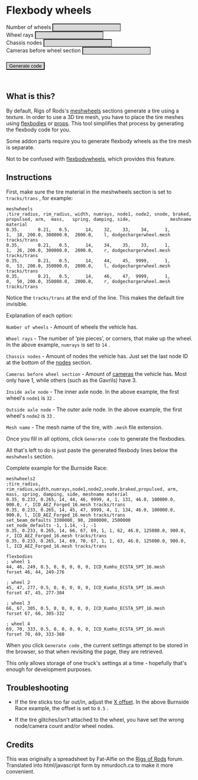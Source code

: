 Flexbody wheels
============

<style type="text/css">
    .smallNumberField {
		background: #D8D8D8;
		color: black;
    }
}
</style>


<script type="text/javascript">

    // version control necessary in case I change the storage format.
    var $version = '0.1';
    // $storage contains all form info in order:
    // version, #wheels, wrays, cnodes, cams
    // in, out, name * max ## wheels used
    var $storage = new Array();
    var $wheelinf = new Array("inside", "outside", "mesh");
    // and $curwheels stores ## of wheels, so updates
    // know how many to attempt to store
    var $curwheels = 0;

    function init() {
        if (localStorage.getItem("storage")) {
            var $local = JSON.parse(localStorage.getItem("storage"));
            if ($local[0] == $version) {
                $storage = $local;
                RetrieveWheels(0);
                BuildFormFields($storage[1]);
                document.getElementById('fillin').innerHTML = "Stored data loaded.";
            }
        }
    }

    function BuildFormFields($amount) {

        var
            $container = document.getElementById('wheelFields'),
            $item, $field, $i;
        WriteWheels($curwheels);
        // do this after saving whatever exists.
        $curwheels = $amount;

        $container.innerHTML = '';
        for ($i = 0; $i < $amount; $i++) {
            $item = document.createElement('div');
            $item.style.margin = '3px';

            $field = document.createElement('span');
            $field.innerHTML = 'Wheel ' + ($i + 1) + ':<br \> inside axle node';
            $field.style.marginRight = '10px';
            $item.appendChild($field);

            $field = document.createElement('input');
            $field.id = 'inside[' + $i + ']';
            $field.type = 'text';
            $field.style.background = '#D8D8D8';
            $field.style.color = 'black';
            $field.size = 3;
            $item.appendChild($field);

            $field = document.createElement('span');
            $field.innerHTML = 'outside axle node';
            $field.style.margin = '0px 10px';
            $item.appendChild($field);

            $field = document.createElement('input');
            $field.id = 'outside[' + $i + ']';
            $field.type = 'text';
            $field.style.background = '#D8D8D8';
            $field.style.color = 'black';
            $field.size = 3;
            $item.appendChild($field);

            $field = document.createElement('span');
            $field.innerHTML = 'mesh name';
            $field.style.margin = '0px 10px';
            $item.appendChild($field);

            $field = document.createElement('input');
            $field.id = 'mesh[' + $i + ']';
            $field.type = 'text';
            $field.style.background = '#D8D8D8';
            $field.style.color = 'black';
            $field.size = 15;
            $item.appendChild($field);
            $container.appendChild($item);
        }
        RetrieveWheels($curwheels);

    }

    function GenerateCode($form) {

        var $output = document.getElementById('fillin');
        var $wrays = parseInt(document.getElementById('wrays').value, 10);
        var $wheels = parseInt(document.getElementById('wheels').value, 10);
        var $cnodes = parseInt(document.getElementById('cnodes').value, 10);
        var $cams = parseInt(document.getElementById('cams').value, 10);
        var $field, $item;
        $field = document.createElement('span');
        $field.innerHTML = 'flexbodies <br \>';
        $field.type = 'text';
        $output.innerHTML = '';
        $output.appendChild($field);
        var $in, $out, $name, $node, $i;

        $node = $cnodes + $cams;
        for ($i = 0; $i < $wheels; $i++) {
            $text = '; wheel ' + ($i + 1) + '\n';
            $in = parseInt(document.getElementById('inside[' + $i + ']').value, 10);
            $out = parseInt(document.getElementById('outside[' + $i + ']').value, 10);
            $name = document.getElementById('mesh[' + $i + ']').value;
            $text = $text + $in + ', ' + $out + ', ' + ($node + 1) + ', 0, 0, 0, 0, 0, 0, ' + $name + '\n';
            $text = $text + 'forset ' + $out + ', ' + $in + ', ' + ($node + 1) + '-' + ($node + 2 * $wrays) + '\n\n';
            $node = $node + 2 * $wrays;
            $field = document.createTextNode($text, false);
            $output.appendChild($field);
        }
        WriteWheels($wheels);
        localStorage.setItem("storage", JSON.stringify($storage));

    }

    function WriteWheels($nwhl) {
        // WriteWheels moves current form info into the array

        // $storage contains all form info in order:
        // #wheels, wrays, cnodes, cams
        // in, out, name * max ## wheels used
        $storage[0] = $version;
        $storage[1] = document.getElementById('wheels').value;
        $storage[2] = document.getElementById('wrays').value;
        $storage[3] = document.getElementById('cnodes').value;
        $storage[4] = document.getElementById('cams').value;
        var $i, $j;
        for ($i = 0; $i < $nwhl; $i++) {
            for ($j = 0; $j < $wheelinf.length; $j++) {
                $storage[$wheelinf.length * $i + 5 + $j] = document.getElementById($wheelinf[$j] + '[' + $i + ']').value;
            }
        }
    }

    function RetrieveWheels($nwhl) {

        // RetrieveWheels moves array into current form info.
        // first the static ones
        document.getElementById('wheels').value = $storage[1];
        document.getElementById('wrays').value = $storage[2];
        document.getElementById('cnodes').value = $storage[3];
        document.getElementById('cams').value = $storage[4];
        var $i, $j;
        var $len = ($storage.length - 5) / $wheelinf.length;
        for ($i = 0; $i < Math.min($nwhl, $len); $i++) {
            for ($j = 0; $j < $wheelinf.length; $j++) {
                document.getElementById($wheelinf[$j] + '[' + $i + ']').value = $storage[$wheelinf.length * $i + 5 + $j];
            }
        }

    }

</script>

<form method="post">
    Number of wheels <input type="text" id="wheels" class="smallNumberField" onkeyup="BuildFormFields(parseInt(this.value, 10)); ">
    <br>Wheel rays <input type="text" class="smallNumberField" id="wrays">
    <br>Chassis nodes <input type="text" class="smallNumberField" id="cnodes">
    <br>Cameras before wheel section <input type="text" class="smallNumberField" id="cams">
    <div id="wheelFields" style="margin:20px 0px; "></div>
    <input type="button" value="Generate code" class="smallNumberField" onclick="GenerateCode(this.form)">
</form>
<div id="fillin" style="white-space: pre; font-family: monospace; ">
</div>

<script type="text/javascript" src="/scripts/json2.js"></script>
<script type="text/javascript">
    var readyStateCheckInterval = setInterval(function () {
        if (document.readyState === "complete") {
            init();
            clearInterval(readyStateCheckInterval);
        }

    }, 10);
</script>

## What is this?

By default, Rigs of Rods's [meshwheels](/vehicle-creation/fileformat-truck/#meshwheels) sections generate a tire using a texture. In order to use a 3D tire mesh, you have to place the tire meshes using [flexbodies](/vehicle-creation/fileformat-truck/#flexbodies) or [props](/vehicle-creation/fileformat-truck/#props). This tool simplifies that process by generating the flexbody code for you.

Some addon parts require you to generate flexbody wheels as the tire mesh is separate.

Not to be confused with [flexbodywheels](/vehicle-creation/fileformat-truck/#flexbodywheels), which provides this feature.

## Instructions

First, make sure the tire material in the meshwheels section is set to `tracks/trans` , for example:

```
meshwheels
;tire_radius, rim_radius, width, numrays, node1, node2, snode, braked, propulsed, arm,  mass,   spring, damping, side,               meshname         material
0.35,       0.21,   0.5,      14,    32,    33,    34,      1,         1,  18, 200.0, 300000.0,  2000.0,    l, dodgechargerwheel.mesh tracks/trans
0.35,       0.21,   0.5,      14,    34,    35,    33,      1,         1,  26, 200.0, 300000.0,  2000.0,    r, dodgechargerwheel.mesh tracks/trans
0.35,       0.21,   0.5,      14,    44,    45,  9999,      1,         0,  53, 200.0, 350000.0,  2000.0,    l, dodgechargerwheel.mesh tracks/trans
0.35,       0.21,   0.5,      14,    46,    47,  9999,      1,         0,  50, 200.0, 350000.0,  2000.0,    r, dodgechargerwheel.mesh tracks/trans
```

Notice the `tracks/trans` at the end of the line. This makes the default tire invisible.

Explanation of each option:

`Number of wheels` - Amount of wheels the vehicle has.

`Wheel rays` - The number of ‘pie pieces’, or corners, that make up the wheel. In the above example, `numrays` is set to `14` .

`Chassis nodes` - Amount of nodes the vehicle has. Just set the last node ID at the bottom of the [nodes](/vehicle-creation/fileformat-truck/#nodes) section.

`Cameras before wheel section` - Amount of [cameras](/vehicle-creation/fileformat-truck/#cameras) the vehicle has. Most only have 1, while others (such as the Gavrils) have 3.

`Inside axle node` -  The inner axle node. In the above example, the first wheel's `node1` is `32` .

`Outside axle node` - The outer axle node. In the above example, the first wheel's `node2` is `33` .

`Mesh name` - The mesh name of the tire, with `.mesh` file extension.

Once you fill in all options, click `Generate code` to generate the flexbodies.

All that's left to do is just paste the generated flexbody lines below the `meshwheels` section.

Complete example for the Burnside Race:

```
meshwheels2
;tire_radius, rim_radius,width,numrays,node1,node2,snode,braked,propulsed, arm, mass, spring, damping, side, meshname material
0.35, 0.233, 0.265, 14, 44, 46, 9999, 4, 1, 131, 46.0, 100000.0, 900.0, r, ICD_AEZ_Forged_16.mesh tracks/trans
0.35, 0.233, 0.265, 14, 45, 47, 9999, 4, 1, 134, 46.0, 100000.0, 900.0, l, ICD_AEZ_Forged_16.mesh tracks/trans
set_beam_defaults 3300000, 90, 2000000, 2500000
set_node_defaults -1, 1.14, -1, -1
0.35, 0.233, 0.265, 14, 66, 67, 69, 1, 1, 62, 46.0, 125000.0, 900.0, r, ICD_AEZ_Forged_16.mesh tracks/trans
0.35, 0.233, 0.265, 14, 69, 70, 67, 1, 1, 63, 46.0, 125000.0, 900.0, l, ICD_AEZ_Forged_16.mesh tracks/trans

flexbodies
; wheel 1
44, 46, 249, 0.5, 0, 0, 0, 0, 0, ICD_Kumho_ECSTA_SPT_16.mesh
forset 46, 44, 249-276

; wheel 2
45, 47, 277, 0.5, 0, 0, 0, 0, 0, ICD_Kumho_ECSTA_SPT_16.mesh
forset 47, 45, 277-304

; wheel 3
66, 67, 305, 0.5, 0, 0, 0, 0, 0, ICD_Kumho_ECSTA_SPT_16.mesh
forset 67, 66, 305-332

; wheel 4
69, 70, 333, 0.5, 0, 0, 0, 0, 0, ICD_Kumho_ECSTA_SPT_16.mesh
forset 70, 69, 333-360
```

When you click `Generate code` , the current settings attempt to be
stored in the browser, so that when revisiting the page, they are retrieved.

This only allows storage of one truck's settings at a time - hopefully that's
enough for development purposes.

## Troubleshooting

* If the tire sticks too far out/in, adjust the [X offset](/vehicle-creation/fileformat-truck/#flexbodies). In the above Burnside Race example, the offset is set to `0.5` .

* If the tire glitches/isn't attached to the wheel, you have set the wrong node/camera count and/or wheel nodes.

## Credits

This was originally a spreadsheet by Fat-Alfie on the
 [Rigs of Rods](https://forum.rigsofrods.org/) forum.  Translated  into html/javascript form by nmurdoch.ca to make it more convenient.

